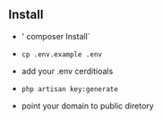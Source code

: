 
## Install

- ' composer Install`

- `cp .env.example .env`
- add your .env cerditioals
- `php artisan key:generate`


- point your domain to public diretory

